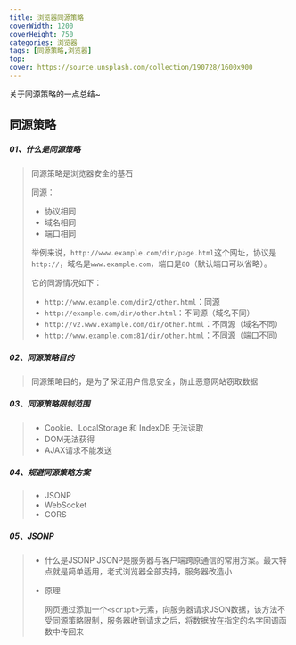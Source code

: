 ```yaml
---
title: 浏览器同源策略
coverWidth: 1200
coverHeight: 750
categories: 浏览器
tags: [同源策略,浏览器]
top:
cover: https://source.unsplash.com/collection/190728/1600x900
---
```

关于同源策略的一点总结~
<!--more-->


## 同源策略

##### 01、什么是同源策略

> 同源策略是浏览器安全的基石
>
> 同源：
>
> - 协议相同
> - 域名相同
> - 端口相同
>
> 举例来说，`http://www.example.com/dir/page.html`这个网址，协议是`http://`，域名是`www.example.com`，端口是`80`（默认端口可以省略）。
>
> 它的同源情况如下：
>
> - `http://www.example.com/dir2/other.html`：同源
> - `http://example.com/dir/other.html`：不同源（域名不同）
> - `http://v2.www.example.com/dir/other.html`：不同源（域名不同）
> - `http://www.example.com:81/dir/other.html`：不同源（端口不同）

##### 02、同源策略目的

> 同源策略目的，是为了保证用户信息安全，防止恶意网站窃取数据

##### 03、同源策略限制范围

> - Cookie、LocalStorage 和 IndexDB 无法读取
> - DOM无法获得
> - AJAX请求不能发送

##### 04、规避同源策略方案

> - JSONP
> - WebSocket
> - CORS

##### 05、JSONP

> - 什么是JSONP
>   JSONP是服务器与客户端跨原通信的常用方案。最大特点就是简单适用，老式浏览器全部支持，服务器改造小
>
> - 原理
>
>   网页通过添加一个`<script>`元素，向服务器请求JSON数据，该方法不受同源策略限制，服务器收到请求之后，将数据放在指定的名字回调函数中传回来